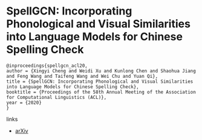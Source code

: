 # SpellGCN: Incorporating Phonological and Visual Similarities into Language Models for Chinese Spelling Check

```
@inproceedings{spellgcn_acl20,
author = {Xingyi Cheng and Weidi Xu and Kunlong Chen and Shaohua Jiang and Feng Wang and Taifeng Wang and Wei Chu and Yuan Qi},
title = {SpellGCN: Incorporating Phonological and Visual Similarities into Language Models for Chinese Spelling Check},
booktitle = {Proceedings of the 58th Annual Meeting of the Association for Computational Linguistics (ACL)},
year = {2020}
}
```

links
- [arXiv](https://arxiv.org/abs/2004.14166)
